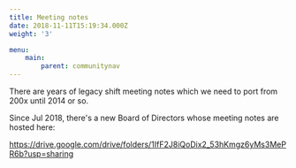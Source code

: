 ```yaml
---
title: Meeting notes
date: 2018-11-11T15:19:34.000Z
weight: '3'

menu:
    main:
        parent: communitynav
---
```


There are years of legacy shift meeting notes which we need to port from 200x until 2014 or so.

Since Jul 2018, there's a new Board of Directors whose meeting notes are hosted here:

https://drive.google.com/drive/folders/1IfF2J8iQoDix2_53hKmgz6yMs3MePR6b?usp=sharing
